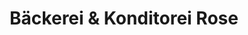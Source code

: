 ---
title: "Bäckerei & Konditorei Rose"
url: /weimar/baeckerei-und-konditorei-rose-henry-van-de-velde-strasse/
shop: Bäckerei
---